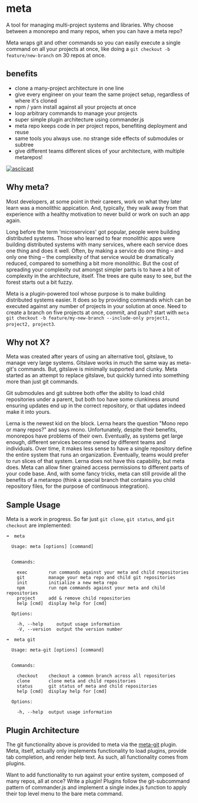 # meta

A tool for managing multi-project systems and libraries. Why choose between a monorepo and many repos, when you can have a meta repo?

Meta wraps git and other commands so you can easily execute a single command on all your projects at once, like doing a `git checkout -b feature/new-branch` on 30 repos at once. 

## benefits

  - clone a many-project architecture in one line
  - give every engineer on your team the same project setup, regardless of where it's cloned
  - npm / yarn install against all your projects at once
  - loop arbitrary commands to manage your projects
  - super simple plugin architecture using commander.js
  - meta repo keeps code in per project repos, benefiting deployment and reuse
  - same tools you always use. no strange side effects of submodules or subtree
  - give different teams different slices of your architecture, with multiple metarepos!

[![asciicast](https://asciinema.org/a/4e5oa02980izleujtrch6bary.png)](https://asciinema.org/a/4e5oa02980izleujtrch6bary)

## Why meta?

Most developers, at some point in their careers, work on what they later learn was a monolithic appication. And, typically, they walk
away from that experience with a healthy motivation to never build or work on such an app again. 

Long before the term 'microservices' got popular, people were building distributed systems. Those who learned to fear monolithic apps
were building distributed systems with many services, where each service does one thing and does it well. Often, by making a service do 
one thing – and only one thing – the complexity of that service would be dramatically reduced, compared to something a bit more monolithic.
But the cost of spreading your complexity out amongst simpler parts is to have a bit of complexity in the architecture, itself. The trees
are quite easy to see, but the forest starts out a bit fuzzy.

Meta is a plugin-powered tool whose purpose is to make building distributed systems easier. It does so by providing commands which can be 
executed against any number of projects in your solution at once. Need to create a branch on five projects at once, commit, and push? start 
with `meta git checkout -b feature/my-new-branch --include-only project1, project2, project3`. 

## Why not X?

Meta was created after years of using an alternative tool, gitslave, to manage very large systems. Gitslave works in much the same way as meta-git's commands. But, 
gitslave is minimally supported and clunky. Meta started as an attempt to replace gitslave, but quickly turned into something more than
just git commands. 

Git submodules and git subtree both offer the ability to load child repositories under a parent, but both too have some clunkiness around 
ensuring updates end up in the correct repository, or that updates indeed make it into yours. 

Lerna is the newest kid on the block. Lerna hears the question "Mono repo or many repos?" and says mono. Unfortunately, despite their benefits, 
monorepos have problems of their own. Eventually, as systems get large enough, different services become owned by different teams and individuals. 
Over time, it makes less sense to have a single repository define the entire system that runs an organization. Eventually, teams would prefer to 
run slices of that system. Lerna does not have this capability, but meta does. Meta can allow finer grained access permissions to different
parts of your code base. And, with some fancy tricks, meta can still provide all the benefits of a metarepo (think a special branch that contains
you child repository files, for the purpose of continuous integration).

## Sample Usage

Meta is a work in progress. So far just `git clone`, `git status`, and `git checkout` are implemented: 
```
➜  meta

  Usage: meta [options] [command]


  Commands:

    exec        run commands against your meta and child repositories
    git         manage your meta repo and child git repositories
    init        initialize a new meta repo
    npm         run npm commands against your meta and child repositories
    project     add & remove child repositories
    help [cmd]  display help for [cmd]

  Options:

    -h, --help     output usage information
    -V, --version  output the version number
```
```
➜  meta git

  Usage: meta-git [options] [command]


  Commands:

    checkout    checkout a common branch across all repositories
    clone       clone meta and child repositories
    status      git status of meta and child repositories
    help [cmd]  display help for [cmd]

  Options:

    -h, --help  output usage information
```

## Plugin Architecture

The git functionality above is provided to meta via the [meta-git](https://github.com/mateodelnorte/meta-git) plugin. 
Meta, itself, actually only implements functionality to load plugins, provide tab completion, and render help text. As such,
all functionality comes from plugins. 

Want to add functionality to run against your entire system, composed of many repos, all 
at once? Write a plugin! Plugins follow the git-subcommand pattern of commander.js and implement a single index.js function 
to apply their top level menu to the bare meta command. 
